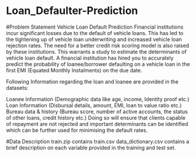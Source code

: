 # Loan_Defaulter-Prediction

#Problem Statement
Vehicle Loan Default Prediction Financial institutions incur significant losses due to the default of vehicle loans. 
This has led to the tightening up of vehicle loan underwriting and increased vehicle loan rejection rates. The need for a better credit 
risk scoring model is also raised by these institutions. This warrants a study to estimate the determinants of vehicle loan default. 
A financial institution has hired you to accurately predict the probability of loanee/borrower defaulting on a vehicle loan in the 
first EMI (Equated Monthly Instalments) on the due date. 

Following Information regarding the loan and loanee are provided in the datasets:

Loanee Information (Demographic data like age, income, Identity proof etc.) 
Loan Information (Disbursal details, amount, EMI, loan to value ratio etc.) 
Bureau data & history (Bureau score, number of active accounts, the status of other loans, credit history etc.) 
Doing so will ensure that clients capable of repayment are not rejected and important determinants can be identified which can be 
further used for minimising the default rates.

#Data Description
train.zip contains train.csv
data_dictionary.csv contains a brief description on each variable provided in the training and test set.
